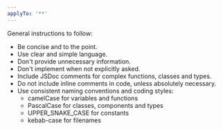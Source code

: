 ```yaml
---
applyTo: '**'
---
```


General instructions to follow:

- Be concise and to the point.
- Use clear and simple language.
- Don't provide unnecessary information.
- Don't implement when not explicitly asked.
- Include JSDoc comments for complex functions, classes and types.
- Do not include inline comments in code, unless absolutely necessary.
- Use consistent naming conventions and coding styles: 
  - camelCase for variables and functions
  - PascalCase for classes, components and types
  - UPPER_SNAKE_CASE for constants
  - kebab-case for filenames